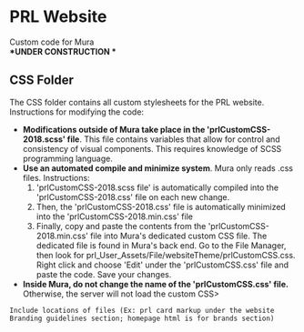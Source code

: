# PRL Website
Custom code for Mura <br />
<strong>*UNDER CONSTRUCTION *</strong> <br />
<h2>CSS Folder</h2>
<p>The CSS folder contains all custom stylesheets for the PRL website. Instructions for modifying the code:</p>
<ul>
  <li><strong>Modifications outside of Mura take place in the 'prlCustomCSS-2018.scss' file</strong>. This file contains variables that allow for control and consistency of visual components. This requires knowledge of SCSS programming language.</li>
  <li> <strong>Use an automated compile and minimize system</strong>. Mura only reads .css files. Instructions:
    <ol>
      <li>'prlCustomCSS-2018.scss file' is automatically compiled into the 'prlCustomCSS-2018.css' file on each new change.</li>
      <li>Then, the 'prlCustomCSS-2018.css' file is automatically minimized into the 'prlCustomCSS-2018.min.css' file</li>
      <li> Finally, copy and paste the contents from the 'prlCustomCSS-2018.min.css' file into Mura's dedicated custom CSS file. The dedicated file is found in Mura's back end. Go to the File Manager, then look for prl_User_Assets/File/websiteTheme/prlCustomCSS.css. Right click and choose 'Edit' under the 'prlCustomCSS.css' file and paste the code. Save your changes.</li>
    </ol>
  <li><strong>Inside Mura, do not change the name of the 'prlCustomCSS.css' file.</strong> Otherwise, the server will not load the custom CSS>
</ul>
    
    Include locations of files (Ex: prl card markup under the website Branding guidelines section; homepage html is for brands section)
